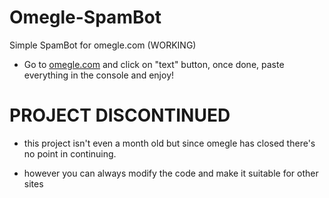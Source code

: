# Omegle-SpamBot
Simple SpamBot for omegle.com (WORKING)

- Go to [omegle.com](omegle.com) and click on "text" button, once done, paste everything in the console and enjoy!

# PROJECT DISCONTINUED

- this project isn't even a month old but since omegle has closed there's no point in continuing.

- however you can always modify the code and make it suitable for other sites
